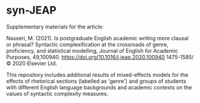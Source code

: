 # syn-JEAP

Supplementary materials for the article:

Nasseri, M. (2021). Is postgraduate English academic writing more clausal or phrasal? Syntactic complexification at the crossroads of genre, proficiency, and statistical modelling, Journal of English for Academic Purposes, 49,100940. https://doi.org/10.1016/j.jeap.2020.100940
1475-1585/© 2020 Elsevier Ltd.


This repository includes additional results of mixed-effects models for the effects of rhetorical sections (labelled as 'genre') and groups of students with different English language backgrounds and academic contexts on the values of syntactic complexity measures.
